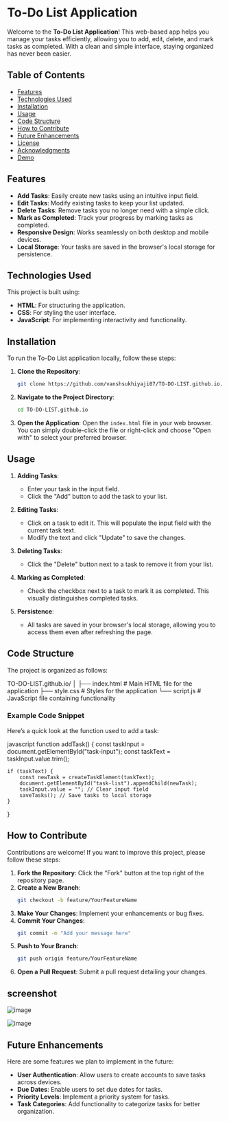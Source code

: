 # To-Do List Application

Welcome to the **To-Do List Application**! This web-based app helps you manage your tasks efficiently, allowing you to add, edit, delete, and mark tasks as completed. With a clean and simple interface, staying organized has never been easier.

## Table of Contents

- [Features](#features)
- [Technologies Used](#technologies-used)
- [Installation](#installation)
- [Usage](#usage)
- [Code Structure](#code-structure)
- [How to Contribute](#how-to-contribute)
- [Future Enhancements](#future-enhancements)
- [License](#license)
- [Acknowledgments](#acknowledgments)
- [Demo](#demo)

## Features

- **Add Tasks**: Easily create new tasks using an intuitive input field.
- **Edit Tasks**: Modify existing tasks to keep your list updated.
- **Delete Tasks**: Remove tasks you no longer need with a simple click.
- **Mark as Completed**: Track your progress by marking tasks as completed.
- **Responsive Design**: Works seamlessly on both desktop and mobile devices.
- **Local Storage**: Your tasks are saved in the browser's local storage for persistence.

## Technologies Used

This project is built using:

- **HTML**: For structuring the application.
- **CSS**: For styling the user interface.
- **JavaScript**: For implementing interactivity and functionality.

## Installation

To run the To-Do List application locally, follow these steps:

1. **Clone the Repository**:
   ```bash
   git clone https://github.com/vanshsukhiyaji07/TO-DO-LIST.github.io.git
   ```

2. **Navigate to the Project Directory**:
   ```bash
   cd TO-DO-LIST.github.io
   ```

3. **Open the Application**:
   Open the `index.html` file in your web browser. You can simply double-click the file or right-click and choose "Open with" to select your preferred browser.

## Usage

1. **Adding Tasks**: 
   - Enter your task in the input field.
   - Click the "Add" button to add the task to your list.

2. **Editing Tasks**:
   - Click on a task to edit it. This will populate the input field with the current task text.
   - Modify the text and click "Update" to save the changes.

3. **Deleting Tasks**:
   - Click the "Delete" button next to a task to remove it from your list.

4. **Marking as Completed**:
   - Check the checkbox next to a task to mark it as completed. This visually distinguishes completed tasks.

5. **Persistence**:
   - All tasks are saved in your browser's local storage, allowing you to access them even after refreshing the page.

## Code Structure

The project is organized as follows:

TO-DO-LIST.github.io/
│
├── index.html           # Main HTML file for the application
├── style.css            # Styles for the application
└── script.js            # JavaScript file containing functionality


### Example Code Snippet

Here’s a quick look at the function used to add a task:

javascript
function addTask() {
    const taskInput = document.getElementById("task-input");
    const taskText = taskInput.value.trim();
    
    if (taskText) {
        const newTask = createTaskElement(taskText);
        document.getElementById("task-list").appendChild(newTask);
        taskInput.value = ""; // Clear input field
        saveTasks(); // Save tasks to local storage
    }
}

## How to Contribute

Contributions are welcome! If you want to improve this project, please follow these steps:

1. **Fork the Repository**: Click the "Fork" button at the top right of the repository page.
2. **Create a New Branch**: 
   ```bash
   git checkout -b feature/YourFeatureName
   ```
3. **Make Your Changes**: Implement your enhancements or bug fixes.
4. **Commit Your Changes**: 
   ```bash
   git commit -m "Add your message here"
   ```
5. **Push to Your Branch**: 
   ```bash
   git push origin feature/YourFeatureName
   ```
6. **Open a Pull Request**: Submit a pull request detailing your changes.

## screenshot 

![image](https://github.com/user-attachments/assets/1e4d792d-a2d5-4d0c-b355-baa0675ed457)


![image](https://github.com/user-attachments/assets/25e80e33-84a3-4d29-ad1a-3ea08270bdbc)


## Future Enhancements

Here are some features we plan to implement in the future:

- **User Authentication**: Allow users to create accounts to save tasks across devices.
- **Due Dates**: Enable users to set due dates for tasks.
- **Priority Levels**: Implement a priority system for tasks.
- **Task Categories**: Add functionality to categorize tasks for better organization.
